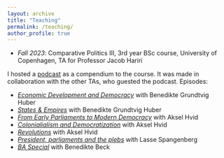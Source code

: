 ```yaml
---
layout: archive
title: "Teaching"
permalink: /teaching/
author_profile: true
---
```


* *Fall 2023*: Comparative Politics III, 3rd year BSc course, University of Copenhagen, TA for Professor Jacob Hariri

I hosted a [podcast](http://medandreord.dk/maos-nye-podcast-det-akademiske-kvarter/) as a compendium to the course. It was made in collaboration with the other TAs, who guested the podcast. Episodes:
* [*Economic Development and Democracy*](https://podcasts.apple.com/dk/podcast/%C3%B8konomisk-udvikling-demokrati/id1644873072?i=1000579321369) with Benedikte Grundtvig Huber
* [*States & Empires*](https://podcasts.apple.com/dk/podcast/stater-imperier/id1644873072?i=1000579371705) with Benedikte Grundtvig Huber
* [*From Early Parliaments to Modern Democracy*](https://podcasts.apple.com/dk/podcast/fra-tidlige-parlamenter-til-moderne-demokratier/id1644873072?i=1000580560652) with Aksel Hvid
* [*Colonialialism and Democratization*](https://podcasts.apple.com/dk/podcast/koloniseringens-indflydelse-p%C3%A5-demokratisk-udvikling/id1644873072?i=1000581283897) with Aksel Hvid
* [*Revolutions*](https://podcasts.apple.com/dk/podcast/revolutioner/id1644873072?i=1000584411254) with Aksel Hvid
* [*President, parliaments and the plebs*](https://podcasts.apple.com/dk/podcast/pr%C3%A6sidenter-parlamenter-og-p%C3%B8blen/id1644873072?i=1000586876727) with Lasse Spangenberg
* [*BA Special*](https://podcasts.apple.com/dk/podcast/ba-special/id1644873072?i=1000590080116) with Benedikte Beck
